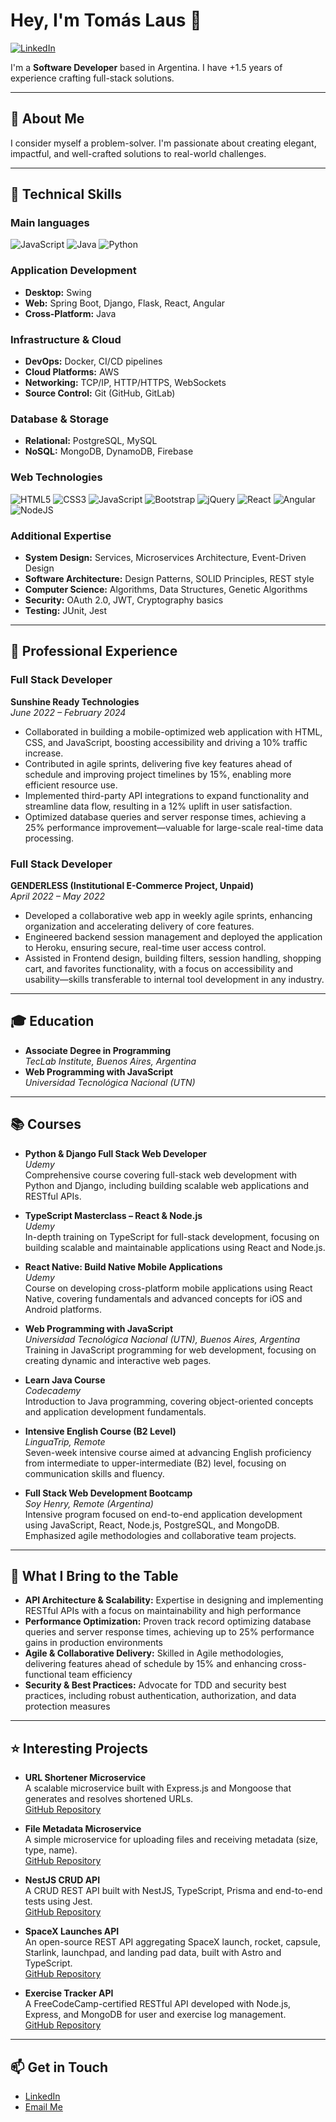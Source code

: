 # Hey, I'm Tomás Laus 👋

[![LinkedIn](https://img.shields.io/badge/LinkedIn-0077B5?style=for-the-badge&logo=linkedin&logoColor=white)](https://www.linkedin.com/in/tomaslaus/?locale=en_US)

I'm a **Software Developer** based in Argentina.
I have +1.5 years of experience crafting full-stack solutions.

---

## 🚀 About Me

I consider myself a problem-solver. I'm passionate about creating elegant, impactful, and well-crafted solutions to real-world challenges. 

---

## 🔧 Technical Skills

### **Main languages**
![JavaScript](https://img.shields.io/badge/javascript-%23323330.svg?style=for-the-badge&logo=javascript&logoColor=%23F7DF1E)
![Java](https://img.shields.io/badge/java-%23ED8B00.svg?style=for-the-badge&logo=openjdk&logoColor=white)
![Python](https://img.shields.io/badge/python-3670A0?style=for-the-badge&logo=python&logoColor=ffdd54)

### **Application Development**
- **Desktop:** Swing
- **Web:** Spring Boot, Django, Flask, React, Angular
- **Cross-Platform:** Java

### **Infrastructure & Cloud**
- **DevOps:** Docker, CI/CD pipelines
- **Cloud Platforms:** AWS
- **Networking:** TCP/IP, HTTP/HTTPS, WebSockets
- **Source Control:** Git (GitHub, GitLab)

### **Database & Storage**
- **Relational:** PostgreSQL, MySQL
- **NoSQL:** MongoDB, DynamoDB, Firebase

### **Web Technologies**
![HTML5](https://img.shields.io/badge/html5-%23E34F26.svg?style=for-the-badge&logo=html5&logoColor=white)
![CSS3](https://img.shields.io/badge/css3-%231572B6.svg?style=for-the-badge&logo=css3&logoColor=white)
![JavaScript](https://img.shields.io/badge/javascript-%23323330.svg?style=for-the-badge&logo=javascript&logoColor=%23F7DF1E)
![Bootstrap](https://img.shields.io/badge/bootstrap-%238511FA.svg?style=for-the-badge&logo=bootstrap&logoColor=white)
![jQuery](https://img.shields.io/badge/jquery-%230769AD.svg?style=for-the-badge&logo=jquery&logoColor=white)
![React](https://img.shields.io/badge/react-%2320232a.svg?style=for-the-badge&logo=react&logoColor=%2361DAFB)
![Angular](https://img.shields.io/badge/angular-%23DD0031.svg?style=for-the-badge&logo=angular&logoColor=white)
![NodeJS](https://img.shields.io/badge/node.js-6DA55F?style=for-the-badge&logo=node.js&logoColor=white)

### **Additional Expertise**
- **System Design:** Services, Microservices Architecture, Event-Driven Design
- **Software Architecture:** Design Patterns, SOLID Principles, REST style
- **Computer Science:** Algorithms, Data Structures, Genetic Algorithms
- **Security:** OAuth 2.0, JWT, Cryptography basics
- **Testing:** JUnit, Jest 

---

## 💼 Professional Experience

### **Full Stack Developer**  
**Sunshine Ready Technologies**  
*June 2022 – February 2024*  
- Collaborated in building a mobile-optimized web application with HTML, CSS, and JavaScript, boosting accessibility and driving a 10% traffic increase.  
- Contributed in agile sprints, delivering five key features ahead of schedule and improving project timelines by 15%, enabling more efficient resource use.  
- Implemented third-party API integrations to expand functionality and streamline data flow, resulting in a 12% uplift in user satisfaction.  
- Optimized database queries and server response times, achieving a 25% performance improvement—valuable for large-scale real-time data processing.

### **Full Stack Developer**  
**GENDERLESS (Institutional E-Commerce Project, Unpaid)**  
*April 2022 – May 2022*  
- Developed a collaborative web app in weekly agile sprints, enhancing organization and accelerating delivery of core features.  
- Engineered backend session management and deployed the application to Heroku, ensuring secure, real-time user access control.  
- Assisted in Frontend design, building filters, session handling, shopping cart, and favorites functionality, with a focus on accessibility and usability—skills transferable to internal tool development in any industry.  


---

## 🎓 Education

- **Associate Degree in Programming**  
  *TecLab Institute, Buenos Aires, Argentina*  
- **Web Programming with JavaScript**  
  *Universidad Tecnológica Nacional (UTN)*  

---

## 📚 Courses


- **Python & Django Full Stack Web Developer**  
  *Udemy*  
  Comprehensive course covering full-stack web development with Python and Django, including building scalable web applications and RESTful APIs. 

- **TypeScript Masterclass – React & Node.js**  
  *Udemy*  
  In-depth training on TypeScript for full-stack development, focusing on building scalable and maintainable applications using React and Node.js. 

- **React Native: Build Native Mobile Applications**  
  *Udemy*  
  Course on developing cross-platform mobile applications using React Native, covering fundamentals and advanced concepts for iOS and Android platforms. 

- **Web Programming with JavaScript**  
  *Universidad Tecnológica Nacional (UTN), Buenos Aires, Argentina*  
  Training in JavaScript programming for web development, focusing on creating dynamic and interactive web pages. 

- **Learn Java Course**  
  *Codecademy*  
  Introduction to Java programming, covering object-oriented concepts and application development fundamentals.

- **Intensive English Course (B2 Level)**  
  *LinguaTrip, Remote*  
  Seven-week intensive course aimed at advancing English proficiency from intermediate to upper-intermediate (B2) level, focusing on communication skills and fluency. 

- **Full Stack Web Development Bootcamp**  
  *Soy Henry, Remote (Argentina)*  
  Intensive program focused on end-to-end application development using JavaScript, React, Node.js, PostgreSQL, and MongoDB. Emphasized agile methodologies and collaborative team projects. 


---

## 🎯 What I Bring to the Table

- **API Architecture & Scalability:** Expertise in designing and implementing RESTful APIs with a focus on maintainability and high performance
- **Performance Optimization:** Proven track record optimizing database queries and server response times, achieving up to 25% performance gains in production environments
- **Agile & Collaborative Delivery:** Skilled in Agile methodologies, delivering features ahead of schedule by 15% and enhancing cross-functional team efficiency 
- **Security & Best Practices:** Advocate for TDD and security best practices, including robust authentication, authorization, and data protection measures 


---

## ⭐ Interesting Projects

- **URL Shortener Microservice**  
  A scalable microservice built with Express.js and Mongoose that generates and resolves shortened URLs.  
  [GitHub Repository](https://github.com/TomasLaus/url-shortener)

- **File Metadata Microservice**  
  A simple microservice for uploading files and receiving metadata (size, type, name).  
  [GitHub Repository](https://github.com/TomasLaus/filemetadata)

- **NestJS CRUD API**  
  A CRUD REST API built with NestJS, TypeScript, Prisma and end-to-end tests using Jest.  
  [GitHub Repository](https://github.com/TomasLaus/nest-crud-users)

- **SpaceX Launches API**  
  An open-source REST API aggregating SpaceX launch, rocket, capsule, Starlink, launchpad, and landing pad data, built with Astro and TypeScript.  
  [GitHub Repository](https://github.com/TomasLaus/spacex-launches) 

- **Exercise Tracker API**  
  A FreeCodeCamp-certified RESTful API developed with Node.js, Express, and MongoDB for user and exercise log management.  
  [GitHub Repository](https://github.com/TomasLaus/exercisetracker)

---



## 📫 Get in Touch

- [LinkedIn](https://www.linkedin.com/in/tomaslaus/?locale=en_US)
- [Email Me](mailto:tomaslausr@gmail.com)
